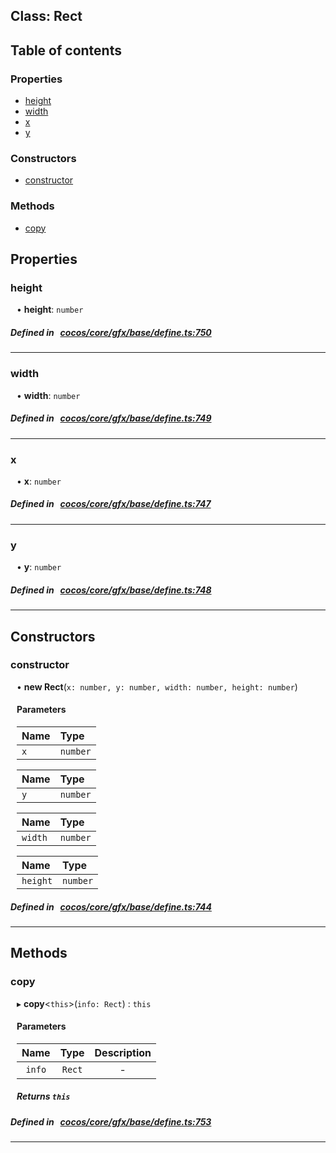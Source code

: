 
## Class: Rect





<div class="table-of-content">
<h2>Table of contents</h2>


### Properties

- [ height](#height)
- [ width](#width)
- [ x](#x)
- [ y](#y)

### Constructors

- [ constructor](#constructor)

### Methods

- [ copy](#copy)
</div>

## Properties


### height
<div style="margin-left: 10px;">




•  **height**:
`number` 
</div>

##### Defined in &nbsp;   [cocos/core/gfx/base/define.ts:750](https://github.com/cocos-creator/engine/blob/c7bf6b8a9/cocos/core/gfx/base/define.ts#L750)&nbsp;


___


### width
<div style="margin-left: 10px;">




•  **width**:
`number` 
</div>

##### Defined in &nbsp;   [cocos/core/gfx/base/define.ts:749](https://github.com/cocos-creator/engine/blob/c7bf6b8a9/cocos/core/gfx/base/define.ts#L749)&nbsp;


___


### x
<div style="margin-left: 10px;">




•  **x**:
`number` 
</div>

##### Defined in &nbsp;   [cocos/core/gfx/base/define.ts:747](https://github.com/cocos-creator/engine/blob/c7bf6b8a9/cocos/core/gfx/base/define.ts#L747)&nbsp;


___


### y
<div style="margin-left: 10px;">




•  **y**:
`number` 
</div>

##### Defined in &nbsp;   [cocos/core/gfx/base/define.ts:748](https://github.com/cocos-creator/engine/blob/c7bf6b8a9/cocos/core/gfx/base/define.ts#L748)&nbsp;


___

<!---->
## Constructors


### constructor
<div style="margin-left: 10px;">

• **new Rect**(`x: number, y: number, width: number, height: number`)

#### Parameters
| Name | Type |
| :------ | :------ |
| `x` | `number` |





| Name | Type |
| :------ | :------ |
| `y` | `number` |





| Name | Type |
| :------ | :------ |
| `width` | `number` |





| Name | Type |
| :------ | :------ |
| `height` | `number` |





</div>

##### Defined in &nbsp;   [cocos/core/gfx/base/define.ts:744](https://github.com/cocos-creator/engine/blob/c7bf6b8a9/cocos/core/gfx/base/define.ts#L744)&nbsp;


---

<!---->
## Methods

### copy
<div style="margin-left: 10px;">

▸   **copy**<`this`\>(`info: Rect`) : `this`




<!---->
<!--    #### Returns `this` -->
<!---->

#### Parameters

| Name | Type | Description |
| :------: | :------: | :------: |
| `info` | `Rect` | - |



##### Returns `this`




</div>

##### Defined in &nbsp;   [cocos/core/gfx/base/define.ts:753](https://github.com/cocos-creator/engine/blob/c7bf6b8a9/cocos/core/gfx/base/define.ts#L753)&nbsp;
___
<!---->



